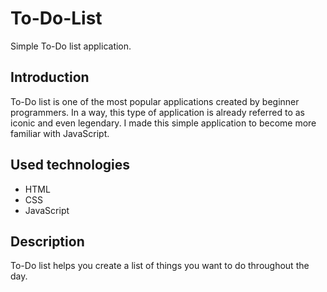 # To-Do-List 
Simple To-Do list application. 

## Introduction
To-Do list is one of the most popular applications created by beginner programmers. In a way, this type of application is already referred to as iconic and even legendary. I made this simple application to become more familiar with JavaScript.

## Used technologies
* HTML
* CSS
* JavaScript

## Description
To-Do list helps you create a list of things you want to do throughout the day.

